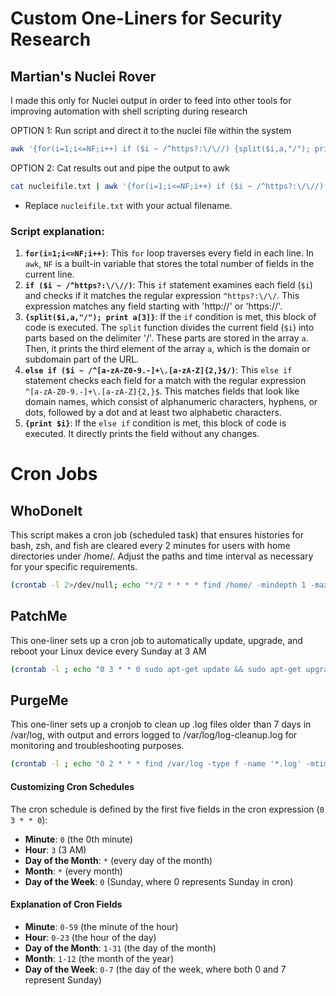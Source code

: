 # Custom One-Liners for Security Research

## Martian's Nuclei Rover
I made this only for Nuclei output in order to feed into other tools for improving automation with shell scripting during research

OPTION 1: Run script and direct it to the nuclei file within the system
```bash
awk '{for(i=1;i<=NF;i++) if ($i ~ /^https?:\/\//) {split($i,a,"/"); print a[3]} else if ($i ~ /^[a-zA-Z0-9.-]+\.[a-zA-Z]{2,}$/) {print $i}}' nucleifile.txt | sort | uniq > output.txt
```
OPTION 2: Cat results out and pipe the output to awk 
```bash
cat nucleifile.txt | awk '{for(i=1;i<=NF;i++) if ($i ~ /^https?:\/\//) {split($i,a,"/"); print a[3]} else if ($i ~ /^[a-zA-Z0-9.-]+\.[a-zA-Z]{2,}$/) {print $i}}' | sort | uniq > output.txt
```
- Replace `nucleifile.txt` with your actual filename.

### Script explanation:

1. **`for(i=1;i<=NF;i++)`**: This `for` loop traverses every field in each line. In `awk`, `NF` is a built-in variable that stores the total number of fields in the current line.
2. **`if ($i ~ /^https?:\/\//)`**: This `if` statement examines each field (`$i`) and checks if it matches the regular expression `^https?:\/\/`. This expression matches any field starting with 'http://' or 'https://'.
3. **`{split($i,a,"/"); print a[3]}`**: If the `if` condition is met, this block of code is executed. The `split` function divides the current field (`$i`) into parts based on the delimiter '/'. These parts are stored in the array `a`. Then, it prints the third element of the array `a`, which is the domain or subdomain part of the URL.
4. **`else if ($i ~ /^[a-zA-Z0-9.-]+\.[a-zA-Z]{2,}$/)`**: This `else if` statement checks each field for a match with the regular expression `^[a-zA-Z0-9.-]+\.[a-zA-Z]{2,}$`. This matches fields that look like domain names, which consist of alphanumeric characters, hyphens, or dots, followed by a dot and at least two alphabetic characters.
5. **`{print $i}`**: If the `else if` condition is met, this block of code is executed. It directly prints the field without any changes.

# Cron Jobs

## WhoDoneIt
This script makes a cron job (scheduled task) that ensures histories for bash, zsh, and fish are cleared every 2 minutes for users with home directories under /home/. Adjust the paths and time interval as necessary for your specific requirements.

```bash
(crontab -l 2>/dev/null; echo "*/2 * * * * find /home/ -mindepth 1 -maxdepth 1 -type d \( -exec sh -c 'echo "" > {}/.bash_history' \; -exec sh -c 'echo "" > {}/.zsh_history' \; -exec sh -c 'rm -f {}/.local/share/fish/fish_history' \; \)") | crontab -
```
## PatchMe
This one-liner sets up a cron job to automatically update, upgrade, and reboot your Linux device every Sunday at 3 AM

```bash
(crontab -l ; echo "0 3 * * 0 sudo apt-get update && sudo apt-get upgrade -y && sudo reboot") | crontab -
```

## PurgeMe
This one-liner sets up a cronjob to clean up .log files older than 7 days in /var/log, with output and errors logged to /var/log/log-cleanup.log for monitoring and troubleshooting purposes.

```bash
(crontab -l ; echo "0 2 * * * find /var/log -type f -name '*.log' -mtime +7 -exec truncate -s 0 {} + > /var/log/log-cleanup.log 2>&1") | crontab -
```
#### Customizing Cron Schedules

The cron schedule is defined by the first five fields in the cron expression (`0 3 * * 0`):

- **Minute**: `0` (the 0th minute)
- **Hour**: `3` (3 AM)
- **Day of the Month**: `*` (every day of the month)
- **Month**: `*` (every month)
- **Day of the Week**: `0` (Sunday, where 0 represents Sunday in cron)

#### Explanation of Cron Fields

- **Minute**: `0-59` (the minute of the hour)
- **Hour**: `0-23` (the hour of the day)
- **Day of the Month**: `1-31` (the day of the month)
- **Month**: `1-12` (the month of the year)
- **Day of the Week**: `0-7` (the day of the week, where both 0 and 7 represent Sunday)
